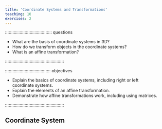 ```yaml
---
title: 'Coordinate Systems and Transformations'
teaching: 10
exercises: 2
---
```


:::::::::::::::::::::::::::::::::::::: questions 

- What are the basis of coordinate systems in 3D?
- How do we transform objects in the coordinate systems?
- What is an affine transformation?

::::::::::::::::::::::::::::::::::::::::::::::::

::::::::::::::::::::::::::::::::::::: objectives

- Explain the basics of coordinate systems, including right or left
coordinate systems.
- Explain the elements of an affine transformation.
- Demonstrate how affine transformations work, including using matrices.

::::::::::::::::::::::::::::::::::::::::::::::::


## Coordinate System
